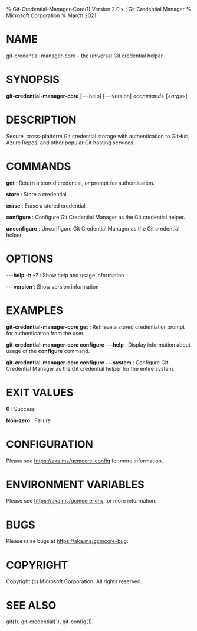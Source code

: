 % Git-Credential-Manager-Core(1) Version 2.0.x | Git Credential Manager
% Microsoft Corporation
% March 2021

# NAME
git-credential-manager-core - the universal Git credential helper

# SYNOPSIS
**git-credential-manager-core** [---help] [---version] <*command*> [<*args*>]

# DESCRIPTION
Secure, cross-platform Git credential storage with authentication to GitHub,
Azure Repos, and other popular Git hosting services.

# COMMANDS
**get**
: Return a stored credential, or prompt for authentication.

**store**
: Store a credential.

**erase**
: Erase a stored credential.

**configure**
: Configure Git Credential Manager as the Git credential helper.

**unconfigure**
: Unconfigure Git Credential Manager as the Git credential helper.

# OPTIONS
**---help** **-h** **-?**
: Show help and usage information

**---version**
: Show version information

# EXAMPLES
**git-credential-manager-core get**
: Retrieve a stored credential or prompt for authentication from the user.

**git-credential-manager-core configure ---help**
: Display information about usage of the **configure** command.

**git-credential-manager-core configure ---system**
: Configure Git Credential Manager as the Git credential helper for the entire
system.

# EXIT VALUES
**0**
: Success

**Non-zero**
: Failure

# CONFIGURATION
Please see https://aka.ms/gcmcore-config for more information.

# ENVIRONMENT VARIABLES
Please see https://aka.ms/gcmcore-env for more information.

# BUGS
Please raise bugs at https://aka.ms/gcmcore-bug.

# COPYRIGHT
Copyright (c) Microsoft Corporation. All rights reserved.

# SEE ALSO
git(1), git-credential(1), git-config(1)
